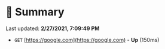 # 📖 Summary
Last updated: **2/27/2021, 7:09:49 PM**

- `GET` [https://google.com](https://google.com) - **Up** (150ms)
